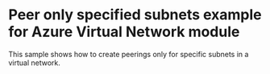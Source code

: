 # Peer only specified subnets example for Azure Virtual Network module

This sample shows how to create peerings only for specific subnets in a virtual network.
